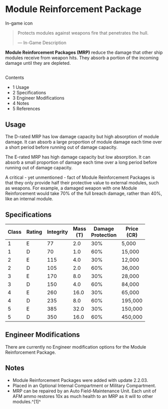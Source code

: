 # Module Reinforcement Package
In-game icon
 		 	 

> 
> 
> Protects modules against weapons fire that penetrates the hull.
> 
> 
> — In-Game Description
> 

**Module Reinforcement Packages (MRP)** reduce the damage that other ship modules receive from weapon hits. They absorb a portion of the incoming damage until they are depleted.

## 

Contents

- 1 Usage
- 2 Specifications
- 3 Engineer Modifications
- 4 Notes
- 5 References

## Usage

The D-rated MRP has low damage capacity but high absorption of module damage. It can absorb a large proportion of module damage each time over a short period before running out of damage capacity.

The E-rated MRP has high damage capacity but low absorption. It can absorb a small proportion of damage each time over a long period before running out of damage capacity.

A critical - yet unmentioned - fact of Module Reinforcement Packages is that they only provide half their protective value to external modules, such as weapons. For example, a damaged weapon with one Module Reinforcement would take 70% of the full breach damage, rather than 40%, like an internal module.

## Specifications

| Class | Rating | Integrity | Mass<br>(T)<br> | Damage<br>Protection<br> | Price<br>(CR)<br> |
| --- | --- | --- | --- | --- | --- |
| 1 | E | 77 | 2.0 | 30% | 5,000 |
| 1 | D | 70 | 1.0 | 60% | 15,000 |
| 2 | E | 115 | 4.0 | 30% | 12,000 |
| 2 | D | 105 | 2.0 | 60% | 36,000 |
| 3 | E | 170 | 8.0 | 30% | 28,000 |
| 3 | D | 150 | 4.0 | 60% | 84,000 |
| 4 | E | 260 | 16.0 | 30% | 65,000 |
| 4 | D | 235 | 8.0 | 60% | 195,000 |
| 5 | E | 385 | 32.0 | 30% | 150,000 |
| 5 | D | 350 | 16.0 | 60% | 450,000 |

## Engineer Modifications

There are currently no Engineer modification options for the Module Reinforcement Package.

## Notes

- Module Reinforcement Packages were added with update 2.2.03.
- Placed in an Optional Internal Compartment or Military Compartment.
- MRP can be repaired by an Auto Field-Maintenance Unit. Each unit of AFM ammo restores 10x as much health to an MRP as it will to other modules.^[1]^